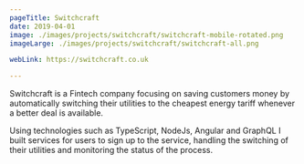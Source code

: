 ```yaml
---
pageTitle: Switchcraft
date: 2019-04-01
image: ./images/projects/switchcraft/switchcraft-mobile-rotated.png
imageLarge: ./images/projects/switchcraft/switchcraft-all.png

webLink: https://switchcraft.co.uk

---
```

Switchcraft is a Fintech company focusing on saving customers money by automatically switching their utilities to the cheapest energy tariff whenever a better deal is available.

Using technologies such as TypeScript, NodeJs, Angular and GraphQL I built services for users to sign up to the service, handling the switching of their utilities and monitoring the status of the process.
